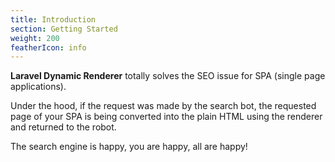 ```yaml
---
title: Introduction
section: Getting Started
weight: 200
featherIcon: info
---
```


**Laravel Dynamic Renderer** totally solves the SEO issue for SPA (single page applications).

Under the hood, if the request was made by the search bot, the requested page of your SPA is being converted into the plain HTML using the renderer and returned to the robot.

The search engine is happy, you are happy, all are happy!
